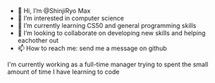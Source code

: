 - 👋 Hi, I’m @ShinjiRyo Max 
- 👀 I’m interested in computer science
- 🌱 I’m currently learning CS50 and general programming skills
- 💞️ I’m looking to collaborate on developing new skills and helping eachother out
- 📫 How to reach me: send me a message on github

I'm currently working as a full-time manager trying to spent the small amount of time I have learning to code

<!---
ShinjiRyo/ShinjiRyo is a ✨ special ✨ repository because its `README.md` (this file) appears on your GitHub profile.
You can click the Preview link to take a look at your changes.
--->
